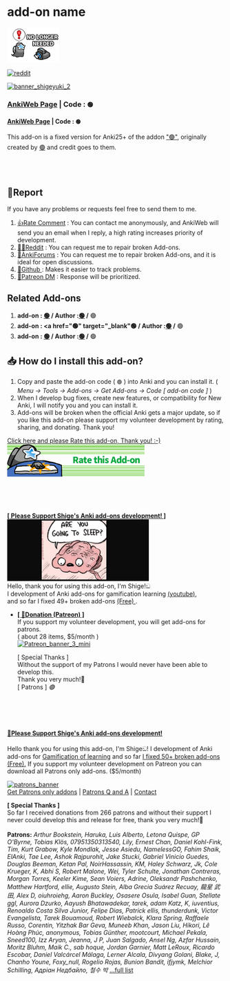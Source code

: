 # add-on name

![nolonger_needed](src/images/template/nolonger_needed.png)




<!-- Created -->
[![reddit](https://github.com/shigeyukey/AnkiRestart/assets/124401518/85368aad-6f50-4335-8858-7a30a66fb065)](https://www.reddit.com/user/Shige-yuki)

<!-- Customized -->
[![banner_shigeyuki_2](https://github.com/shigeyukey/Pokemanki-Gold/assets/124401518/8408c164-e95c-4e40-98c1-393b03e04bcb)](https://www.reddit.com/user/Shige-yuki)




### [AnkiWeb Page](https://ankiweb.net/shared/info/🟢) | Code : `🟢`
**[AnkiWeb Page](https://ankiweb.net/shared/info/🟢) | Code : `🟢`**




This add-on is a fixed version for Anki25+ of the addon <a href="🟢" target="_blank">"🟢"</a>, originally created by <a href="🟢" target="_blank">🟢</a> and credit goes to them.



<br><br>

## 🚨Report

If you have any problems or requests feel free to send them to me.

  1. <a href="https://ankiweb.net/shared/review/🟢" target="_blank">👍️Rate Comment</a> : You can contact me anonymously, and AnkiWeb will send you an email when I reply, a high rating increases priority of development.
  2. <a href="https://www.reddit.com/r/Anki/comments/1b0eybn/simple_fix_of_broken_addons_for_the_latest_anki/" target="_blank">👩‍🚀Reddit</a> : You can request me to repair broken Add-ons.
  2. <a href="https://forums.ankiweb.net/t/simple-fix-of-broken-add-ons-for-the-latest-anki-by-shige/41650" target="_blank">🌟AnkiForums</a> : You can request me to repair broken Add-ons, and it is ideal for open discussions.
  3. <a href="https://github.com/shigeyukey/my_addons/issues" target="_blank">🐙Github </a> : Makes it easier to track problems.
  4. <a href="https://www.patreon.com/Shigeyuki" target="_blank">💖Patreon DM</a> : Response will be prioritized.



## Related Add-ons
 1.  <b>add-on : <a href="🟢" target="_blank">🟢</a> / Author :<a href="🟢" target="_blank">🟢</a>
    /</b> 🟢
 1.  <b>add-on : <a href="🟢" target="_blank"🟢</a> / Author :<a href="🟢" target="_blank">🟢</a>
    /</b> 🟢
 1.  <b>add-on : <a href="🟢" target="_blank">🟢</a> / Author :<a href="🟢" target="_blank">🟢</a>
    /</b> 🟢





## 📥 How do I install this add-on?
1. Copy and paste the add-on code ( `🟢` )  into Anki and you can install it. ( *Menu -> Tools -> Add-ons -> Get Add-ons -> Code \[ add-on code ]* )
2. When I develop bug fixes, create new features, or compatibility for New Anki, I will notify you and you can install it.
3. Add-ons will be broken when the official Anki gets a major update, so if you like this add-on please support my volunteer development by rating, sharing, and donating. Thank you!

[Click here and please Rate this add-on, Thank you! :-) <br>
 ![Please rate this](https://raw.githubusercontent.com/shigeyukey/my_addons/main/media_files/rate_this.gif)](https://ankiweb.net/shared/review/🟢)



<br>
<br>
<br>

 [**[ Please Support Shige's Anki add-ons development! ]**](http://patreon.com/Shigeyuki) <br>
[![Patreon_banner_3_mini](https://raw.githubusercontent.com/shigeyukey/my_addons/main/media_files/patreon_gif_mini.gif)](http://patreon.com/Shigeyuki)  <br>
Hello, thank you for using this add-on, I'm Shige!ඞ<br>
I development of Anki add-ons for gamification learning [(youtube)](https://www.youtube.com/@shigeyuki5397/videos),<br>
and so far I fixed 49+ broken add-ons [(Free) ]((https://new.reddit.com/r/Anki/comments/1b0eybn/simple_fix_of_broken_addons_for_the_latest_anki/)). <br>

* [**[ 💖Donation (Patreon) ]**](http://patreon.com/Shigeyuki)<br>
 If you support my volunteer development, you will get add-ons for patrons.<br>
 ( about 28 items, $5/month )<br>
     [![Patreon_banner_3_mini](https://github.com/shigeyukey/my_addons/blob/main/media_files/output_08.gif?raw=true)](https://youtu.be/t50NZagCsYk)<br>


    \[ Special Thanks  ] <br>
    Without the support of my Patrons I would never have been able to develop this.<br>
    Thank you very much!🙏<br>
     \[ Patrons ] *🟢*<br>


<br><br><br>

<h4><a href="http://patreon.com/Shigeyuki">💖Please Support Shige's Anki add-ons development!</a></h4>

Hello thank you for using this add-on, I'm Shigeඞ! I development of Anki add-ons for [Gamification of learning](https://www.youtube.com/@shigeyuki5397/videos) and so far [I fixed 50+ broken add-ons (Free).]((https://new.reddit.com/r/Anki/comments/1b0eybn/simple_fix_of_broken_addons_for_the_latest_anki/)) If you support my volunteer development on Patreon you can download all Patrons only add-ons. ($5/month)

[![patrons_banner](https://shigeyukey.github.io/shige-addons-wiki/images/_promotion/promotion_00.gif)](http://patreon.com/Shigeyuki)<br>
[Get Patrons only addons](https://www.patreon.com/Shigeyuki) | [Patrons Q and A](https://shigeyukey.github.io/shige-addons-wiki/patrons_q_and_a.html) | [Contact](https://shigeyukey.github.io/shige-addons-wiki/contact.html) <br>


**\[ Special Thanks ]** <br>
 So far I received donations from 266 patrons and without their support I never could develop this and release for free, thank you very much!🙏<br><br>
  **Patrons:** *Arthur Bookstein, Haruka, Luis Alberto, Letona Quispe, GP O'Byrne, Tobias Klös, 07951350313540, Lily, Ernest Chan, Daniel Kohl-Fink, Tim, Kurt Grabow, Kyle Mondlak, Jesse Asiedu, NamelessGO, Fahim Shaik, ElAnki, Tae Lee, Ashok Rajpurohit, Jake Stucki, Gabriel Vinicio Guedes, Douglas Beeman, Ketan Pal, NoirHassassin, KM, Haley Schwarz, Jk, Cole Krueger, K, Abhi S, Robert Malone, Wei, Tyler Schulte, Jonathan Contreras, Morgan Torres, Keeler Kime, Sean Voiers, Adrine, Oleksandr Pashchenko, Matthew Hartford, ellie, Augusto Stein, Alba Grecia Suárez Recuay, 龍星 武田, Alex D, oiuhroiehg, Aaron Buckley, Osasere Osula, Isabel Guan, Stellate ggl, Aurora Dzurko, Aayush Bhatawadekar, tarek, adam Katz, K, iuventius, Renoaldo Costa Silva Junior, Felipe Dias, Patrick ellis, thunderdunk, Victor Evangelista, Tarek Bouamoud, Robert Wiebalck, Klara Spring, Raffaele Russo, Corentin, Yitzhak Bar Geva, Muneeb Khan, Jason Liu, Hikori, Lê Hoàng Phúc, anonymous, Tobias Günther, mootcourt, Michael Pekala, Sneed100, Izz Aryan, Jeanna, J P, Juan Salgado, Ansel Ng, Azfar Hussain, Moritz Bluhm, Maik C., sab hoque, Jordan Garnier, Matt LeRoux, Ricardo Escobar, Daniel Valcárcel Málaga, Lerner Alcala, Divyang Golani, Blake, J, Chanho Youne, Foxy_null, Rogelio Rojas, Bunion Bandit, ifjymk, Melchior Schilling, Адріан Недбайло, 철수 박* [...full list](https://shigeyukey.github.io/shige-addons-wiki/patrons_credit.html#patrons)


